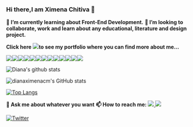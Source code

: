 ### Hi there,I am Ximena Chitiva  👋

**🌱 I’m currently learning about Front-End Development.**
**🎨 I’m looking to collaborate, work and learn about any educational, literature and design project.**

**Click here** [<img src="https://img.icons8.com/nolan/64/moleskine.png"/>](https://dianaximenacm.github.io/Portfolio/)**to see my portfolio where you can find more about me...**

<img src="https://img.icons8.com/color/48/000000/html-5.png"/><img src="https://img.icons8.com/color/48/000000/css3.png"/><img src="https://img.icons8.com/color/48/000000/sass.png"/><img src="https://img.icons8.com/color/48/000000/bootstrap.png"/><img src="https://img.icons8.com/windows/32/000000/figma.png"/><img src="https://img.icons8.com/color/48/000000/media-queries.png"/><img src="https://img.icons8.com/color/48/000000/javascript.png"/><img src="https://img.icons8.com/ios-filled/50/000000/jquery.png"/><img src="https://img.icons8.com/windows/32/000000/npm.png"/><img src="https://img.icons8.com/color/48/000000/angularjs.png"/><img src="https://img.icons8.com/color/48/000000/git.png"/><img src="https://img.icons8.com/color/48/000000/github-2.png"/><img src="https://img.icons8.com/material/48/000000/heroku.png"/>

![Diana's github stats](https://github-readme-stats.vercel.app/api?username=dianaximenacm&show_icons=true&theme=tokyonight)

![dianaximenacm's GitHub stats](https://github-readme-stats.vercel.app/api?username=dianaximenacm&count_private=true)

[![Top Langs](https://github-readme-stats.vercel.app/api/top-langs/?username=dianaximenacm&layout=compact&theme=tokyonight)](https://github.com/dianaximenacm/github-readme-stats)


**💬 Ask me about whatever you want**
**📫 How to reach me:**
[<img src="https://img.icons8.com/color/48/000000/linkedin.png"/> ](https://www.linkedin.com/in/dianximenacm/ )
[<img src="https://img.icons8.com/color/48/000000/codepen.png"/>](https://codepen.io/dianaximenacm)

[![Twitter](https://img.shields.io/twitter/url/https/twitter.com/dianaximenacm.svg?style=social&label=Follow_Dianaximenacm)](https://twitter.com/dianaximenacm)
<!--
**dianaximenacm/Dianaximenacm** is a ✨ _special_ ✨ repository because its `README.md` (this file) appears on your GitHub profile.


